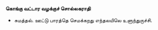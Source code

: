 **கொங்கு வட்டார வழக்குச் சொல்லகராதி**
- சுமத்தல். ஊட்டு பாரத்தெ செமக்கறது எந்தலயிலெ உளுந்துருச்சி.


